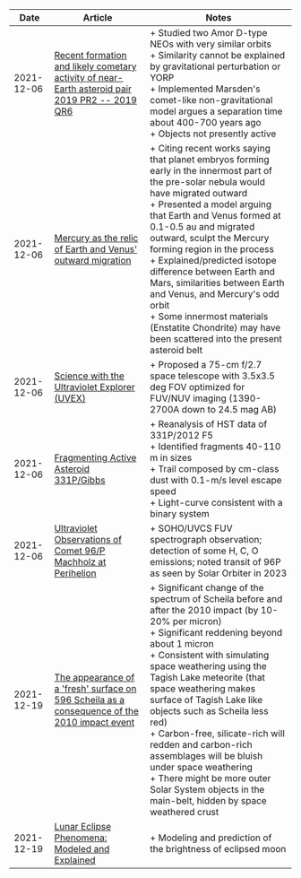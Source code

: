 | Date | Article | Notes | 
| ---- | ---- | ---- |
| 2021-12-06 | [Recent formation and likely cometary activity of near-Earth asteroid pair 2019 PR2 -- 2019 QR6](https://arxiv.org/abs/2112.01681) | + Studied two Amor D-type NEOs with very similar orbits <br> + Similarity cannot be explained by gravitational perturbation or YORP <br> + Implemented Marsden's comet-like non-gravitational model argues a separation time about 400-700 years ago <br> + Objects not presently active |
| 2021-12-06 | [Mercury as the relic of Earth and Venus' outward migration](https://arxiv.org/abs/2112.00044) | + Citing recent works saying that planet embryos forming early in the innermost part of the pre-solar nebula would have migrated outward <br> + Presented a model arguing that Earth and Venus formed at 0.1-0.5 au and migrated outward, sculpt the Mercury forming region in the process <br> + Explained/predicted isotope difference between Earth and Mars, similarities between Earth and Venus, and Mercury's odd orbit <br> + Some innermost materials (Enstatite Chondrite) may have been scattered into the present asteroid belt |
| 2021-12-06 | [Science with the Ultraviolet Explorer (UVEX)](https://arxiv.org/abs/2111.15608) | + Proposed a 75-cm f/2.7 space telescope with 3.5x3.5 deg FOV optimized for FUV/NUV imaging (1390-2700A down to 24.5 mag AB) |
| 2021-12-06 | [Fragmenting Active Asteroid 331P/Gibbs](https://arxiv.org/abs/2111.09900) | + Reanalysis of HST data of 331P/2012 F5 <br> + Identified fragments 40-110 m in sizes <br> + Trail composed by cm-class dust with 0.1-m/s level escape speed <br> + Light-curve consistent with a binary system |
| 2021-12-06 | [Ultraviolet Observations of Comet 96/P Machholz at Perihelion](https://arxiv.org/abs/2111.15644) | + SOHO/UVCS FUV spectrograph observation; detection of some H, C, O emissions; noted transit of 96P as seen by Solar Orbiter in 2023 |
| 2021-12-19 | [The appearance of a 'fresh' surface on 596 Scheila as a consequence of the 2010 impact event](https://arxiv.org/abs/2112.04672) | + Significant change of the spectrum of Scheila before and after the 2010 impact (by 10-20% per micron) <br> + Significant reddening beyond about 1 micron <br> + Consistent with simulating space weathering using the Tagish Lake meteorite (that space weathering makes surface of Tagish Lake like objects such as Scheila less red) <br> + Carbon-free, silicate-rich will redden and carbon-rich assemblages will be bluish under space weathering <br> + There might be more outer Solar System objects in the main-belt, hidden by space weathered crust | 
| 2021-12-19 | [Lunar Eclipse Phenomena: Modeled and Explained](https://arxiv.org/abs/2112.08966) | + Modeling and prediction of the brightness of eclipsed moon |

